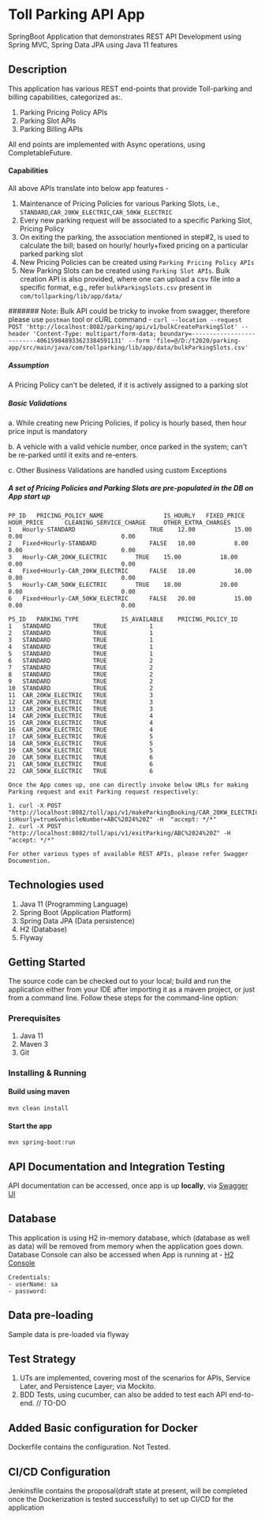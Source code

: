 # Toll Parking API App
SpringBoot Application that demonstrates REST API Development using Spring MVC, Spring Data JPA using Java 11 features

## Description

This application has various REST end-points that provide Toll-parking and billing capabilities, categorized as:.

1. Parking Pricing Policy APIs
2. Parking Slot APIs
3. Parking Billing APIs

All end points are implemented with Async operations, using CompletableFuture.

#### Capabilities

All above APIs translate into below app features - 
1. Maintenance of Pricing Policies for various Parking Slots, i.e., `STANDARD`,`CAR_20KW_ELECTRIC`,`CAR_50KW_ELECTRIC`
2. Every new parking request will be associated to a specific Parking Slot, Pricing Policy
3. On exiting the parking, the association mentioned in step#2, is used to calculate the bill; based on hourly/ hourly+fixed pricing on a particular parked parking slot
4. New Pricing Policies can be created using `Parking Pricing Policy APIs`
5. New Parking Slots can be created using `Parking Slot APIs`. Bulk creation API is also provided, where one can upload a csv file into a specific format, e.g., refer `bulkParkingSlots.csv` present in `com/tollparking/lib/app/data/`

####### Note: Bulk API could be tricky to invoke from swagger, therefore please use `postman` tool or cURL command - `curl --location --request POST 'http://localhost:8082/parking/api/v1/bulkCreateParkingSlot' --header 'Content-Type: multipart/form-data; boundary=--------------------------406159848933623384591131' --form 'file=@/D:/t2020/parking-app/src/main/java/com/tollparking/lib/app/data/bulkParkingSlots.csv'`

##### Assumption

A Pricing Policy can't be deleted, if it is actively assigned to a parking slot


#####  Basic Validations
a. While creating new Pricing Policies, if policy is hourly based, then hour price input is mandatory

b. A vehicle with a valid vehicle number, once parked in the system; can't be re-parked until it exits and re-enters.

c. Other Business Validations are handled using custom Exceptions

##### A set of Pricing Policies and Parking Slots are pre-populated in the DB on App start up
```
PP_ID  	PRICING_POLICY_NAME  	            IS_HOURLY  	FIXED_PRICE  	HOUR_PRICE  	CLEANING_SERVICE_CHARGE  	OTHER_EXTRA_CHARGES  
1	Hourly-STANDARD	                    TRUE	12.00	        15.00	        0.00	                        0.00
2	Fixed+Hourly-STANDARD	            FALSE	10.00	        8.00	        0.00	                        0.00
3	Hourly-CAR_20KW_ELECTRIC	    TRUE	15.00	        18.00	        0.00	                        0.00
4	Fixed+Hourly-CAR_20KW_ELECTRIC	    FALSE	18.00	        16.00	        0.00	                        0.00
5	Hourly-CAR_50KW_ELECTRIC	    TRUE	18.00	        20.00	        0.00	                        0.00
6	Fixed+Hourly-CAR_50KW_ELECTRIC	    FALSE	20.00	        15.00	        0.00	                        0.00

```
```
PS_ID  	PARKING_TYPE  	        IS_AVAILABLE  	PRICING_POLICY_ID  
1	STANDARD	        TRUE	        1
2	STANDARD	        TRUE	        1
3	STANDARD	        TRUE	        1
4	STANDARD	        TRUE	        1
5	STANDARD	        TRUE	        1
6	STANDARD	        TRUE	        2
7	STANDARD	        TRUE	        2
8	STANDARD	        TRUE	        2
9	STANDARD	        TRUE	        2
10	STANDARD	        TRUE	        2
11	CAR_20KW_ELECTRIC	TRUE	        3
12	CAR_20KW_ELECTRIC	TRUE	        3
13	CAR_20KW_ELECTRIC	TRUE	        3
14	CAR_20KW_ELECTRIC	TRUE	        4
15	CAR_20KW_ELECTRIC	TRUE	        4
16	CAR_20KW_ELECTRIC	TRUE	        4
17	CAR_50KW_ELECTRIC	TRUE	        5
18	CAR_50KW_ELECTRIC	TRUE	        5
19	CAR_50KW_ELECTRIC	TRUE	        5
20	CAR_50KW_ELECTRIC	TRUE	        6
21	CAR_50KW_ELECTRIC	TRUE	        6
22	CAR_50KW_ELECTRIC	TRUE	        6
```

```
Once the App comes up, one can directly invoke below URLs for making Parking request and exit Parking request respectively:

1. curl -X POST "http://localhost:8082/toll/api/v1/makeParkingBooking/CAR_20KW_ELECTRIC?isHourly=true&vehicleNumber=ABC%2024%20Z" -H  "accept: */*"
2. curl -X POST "http://localhost:8082/toll/api/v1/exitParking/ABC%2024%20Z" -H  "accept: */*"

For other various types of available REST APIs, please refer Swagger Documention.
```

## Technologies used

1. Java 11 (Programming Language)
2. Spring Boot (Application Platform)
3. Spring Data JPA (Data persistence)
4. H2 (Database)
5. Flyway

## Getting Started

The source code can be checked out to your local; build and run the application either from your IDE after importing it as a maven project, or just from a command line. Follow these steps for the command-line option:  

### Prerequisites
1. Java 11
2. Maven 3
3. Git


### Installing & Running

####  Build using maven 
	
```
mvn clean install
```
	
#### Start the app
	
```
mvn spring-boot:run
```

## API Documentation and Integration Testing 

API documentation can be accessed, once app is up **locally**, via [Swagger UI](http://localhost:8082/swagger-ui.html) 


## Database

This application is using H2 in-memory database, which (database as well as data) will be removed from memory when the application goes down.
Database Console can also be accessed when App is running at - [H2 Console](http://localhost:8082/h2c/)
```
Credentials:
- userName: sa
- password: 
```

## Data pre-loading

Sample data is pre-loaded via flyway

## Test Strategy

1. UTs are implemented, covering most of the scenarios for APIs, Service Later, and Persistence Layer; via Mockito. 
2. BDD Tests, using cucumber, can also be added to test each API end-to-end. // TO-DO


## Added Basic configuration for Docker

Dockerfile contains the configuration. Not Tested.

## CI/CD Configuration

Jenkinsfile contains the proposal(draft state at present, will be completed once the Dockerization is tested successfully) to set up CI/CD for the application
